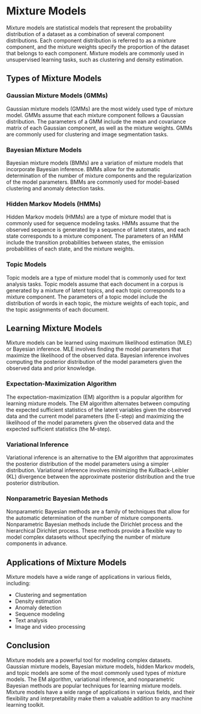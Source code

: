# Mixture Models

Mixture models are statistical models that represent the probability distribution of a dataset as a combination of several component distributions. Each component distribution is referred to as a mixture component, and the mixture weights specify the proportion of the dataset that belongs to each component. Mixture models are commonly used in unsupervised learning tasks, such as clustering and density estimation.

## Types of Mixture Models

### Gaussian Mixture Models (GMMs)

Gaussian mixture models (GMMs) are the most widely used type of mixture model. GMMs assume that each mixture component follows a Gaussian distribution. The parameters of a GMM include the mean and covariance matrix of each Gaussian component, as well as the mixture weights. GMMs are commonly used for clustering and image segmentation tasks.

### Bayesian Mixture Models

Bayesian mixture models (BMMs) are a variation of mixture models that incorporate Bayesian inference. BMMs allow for the automatic determination of the number of mixture components and the regularization of the model parameters. BMMs are commonly used for model-based clustering and anomaly detection tasks.

### Hidden Markov Models (HMMs)

Hidden Markov models (HMMs) are a type of mixture model that is commonly used for sequence modeling tasks. HMMs assume that the observed sequence is generated by a sequence of latent states, and each state corresponds to a mixture component. The parameters of an HMM include the transition probabilities between states, the emission probabilities of each state, and the mixture weights.

### Topic Models

Topic models are a type of mixture model that is commonly used for text analysis tasks. Topic models assume that each document in a corpus is generated by a mixture of latent topics, and each topic corresponds to a mixture component. The parameters of a topic model include the distribution of words in each topic, the mixture weights of each topic, and the topic assignments of each document.

## Learning Mixture Models

Mixture models can be learned using maximum likelihood estimation (MLE) or Bayesian inference. MLE involves finding the model parameters that maximize the likelihood of the observed data. Bayesian inference involves computing the posterior distribution of the model parameters given the observed data and prior knowledge.

### Expectation-Maximization Algorithm

The expectation-maximization (EM) algorithm is a popular algorithm for learning mixture models. The EM algorithm alternates between computing the expected sufficient statistics of the latent variables given the observed data and the current model parameters (the E-step) and maximizing the likelihood of the model parameters given the observed data and the expected sufficient statistics (the M-step).

### Variational Inference

Variational inference is an alternative to the EM algorithm that approximates the posterior distribution of the model parameters using a simpler distribution. Variational inference involves minimizing the Kullback-Leibler (KL) divergence between the approximate posterior distribution and the true posterior distribution.

### Nonparametric Bayesian Methods

Nonparametric Bayesian methods are a family of techniques that allow for the automatic determination of the number of mixture components. Nonparametric Bayesian methods include the Dirichlet process and the hierarchical Dirichlet process. These methods provide a flexible way to model complex datasets without specifying the number of mixture components in advance.

## Applications of Mixture Models

Mixture models have a wide range of applications in various fields, including:

- Clustering and segmentation
- Density estimation
- Anomaly detection
- Sequence modeling
- Text analysis
- Image and video processing

## Conclusion

Mixture models are a powerful tool for modeling complex datasets. Gaussian mixture models, Bayesian mixture models, hidden Markov models, and topic models are some of the most commonly used types of mixture models. The EM algorithm, variational inference, and nonparametric Bayesian methods are popular techniques for learning mixture models. Mixture models have a wide range of applications in various fields, and their flexibility and interpretability make them a valuable addition to any machine learning toolkit.
